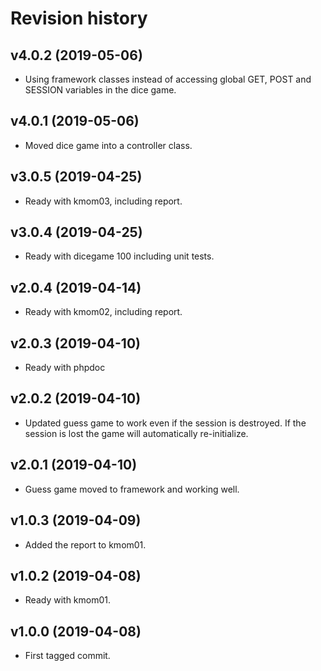 Revision history
==================

v4.0.2 (2019-05-06)
------------------------
* Using framework classes instead of accessing global GET, POST and SESSION variables in the dice game.

v4.0.1 (2019-05-06)
------------------------
* Moved dice game into a controller class.

v3.0.5 (2019-04-25)
------------------------
* Ready with kmom03, including report.

v3.0.4 (2019-04-25)
------------------------
* Ready with dicegame 100 including unit tests.

v2.0.4 (2019-04-14)
------------------------
* Ready with kmom02, including report.

v2.0.3 (2019-04-10)
------------------------
* Ready with phpdoc

v2.0.2 (2019-04-10)
------------------------
* Updated guess game to work even if the session is destroyed. If the session is lost the game will automatically re-initialize.

v2.0.1 (2019-04-10)
------------------------
* Guess game moved to framework and working well.

v1.0.3 (2019-04-09)
------------------------
* Added the report to kmom01.

v1.0.2 (2019-04-08)
------------------------
* Ready with kmom01.

v1.0.0 (2019-04-08)
------------------------
* First tagged commit.
